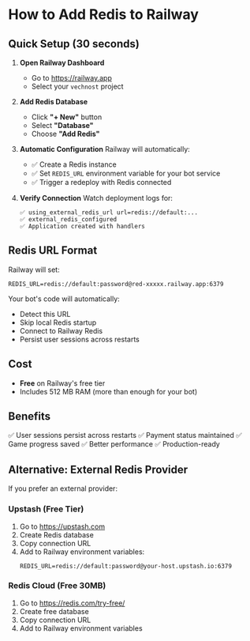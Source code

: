 # How to Add Redis to Railway

## Quick Setup (30 seconds)

1. **Open Railway Dashboard**
   - Go to https://railway.app
   - Select your `vechnost` project

2. **Add Redis Database**
   - Click **"+ New"** button
   - Select **"Database"**
   - Choose **"Add Redis"**

3. **Automatic Configuration**
   Railway will automatically:
   - ✅ Create a Redis instance
   - ✅ Set `REDIS_URL` environment variable for your bot service
   - ✅ Trigger a redeploy with Redis connected

4. **Verify Connection**
   Watch deployment logs for:
   ```
   ✅ using_external_redis_url url=redis://default:...
   ✅ external_redis_configured
   ✅ Application created with handlers
   ```

## Redis URL Format

Railway will set:
```
REDIS_URL=redis://default:password@red-xxxxx.railway.app:6379
```

Your bot's code will automatically:
- Detect this URL
- Skip local Redis startup
- Connect to Railway Redis
- Persist user sessions across restarts

## Cost

- **Free** on Railway's free tier
- Includes 512 MB RAM (more than enough for your bot)

## Benefits

✅ User sessions persist across restarts
✅ Payment status maintained
✅ Game progress saved
✅ Better performance
✅ Production-ready

## Alternative: External Redis Provider

If you prefer an external provider:

### Upstash (Free Tier)
1. Go to https://upstash.com
2. Create Redis database
3. Copy connection URL
4. Add to Railway environment variables:
   ```
   REDIS_URL=redis://default:password@your-host.upstash.io:6379
   ```

### Redis Cloud (Free 30MB)
1. Go to https://redis.com/try-free/
2. Create free database
3. Copy connection URL
4. Add to Railway environment variables

